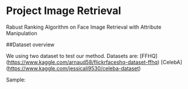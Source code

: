 # Project Image Retrieval

Rabust Ranking Algorithm on Face Image Retrieval with Attribute Manipulation

##Dataset overview

We using two dataset to test our method. Datasets are:
[FFHQ] (https://www.kaggle.com/arnaud58/flickrfaceshq-dataset-ffhq)
[CelebA] (https://www.kaggle.com/jessicali9530/celeba-dataset)

Sample:

